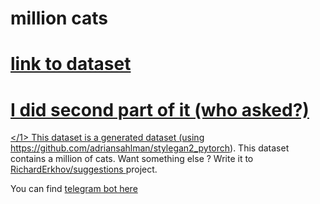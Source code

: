 # million cats
<a href='https://www.kaggle.com/datasets/chelove4draste/1-million-cats'><h1> link to dataset </h1></a>
<a href='https://www.kaggle.com/datasets/chelove4draste/second-million-cats-dataset'><h1> I did second part of it (who asked?)</h1></1>
This dataset is a generated dataset (using https://github.com/adriansahlman/stylegan2_pytorch).
This dataset contains a million of cats.
Want something else ? Write it to <a href='https://github.com/RichardErkhov/suggestions'>RichardErkhov/suggestions </a> project.
<p>You can find <a href='http://t.me/aiforcats_bot'> telegram bot here </a> <p>
